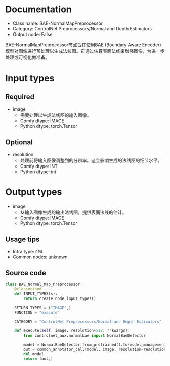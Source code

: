 
# Documentation
- Class name: BAE-NormalMapPreprocessor
- Category: ControlNet Preprocessors/Normal and Depth Estimators
- Output node: False

BAE-NormalMapPreprocessor节点旨在使用BAE (Boundary Aware Encoder) 模型对图像进行预处理以生成法线图。它通过估算表面法线来增强图像，为进一步处理或可视化做准备。

# Input types
## Required
- image
    - 需要处理以生成法线图的输入图像。
    - Comfy dtype: IMAGE
    - Python dtype: torch.Tensor

## Optional
- resolution
    - 处理前将输入图像调整到的分辨率。这会影响生成的法线图的细节水平。
    - Comfy dtype: INT
    - Python dtype: int

# Output types
- image
    - 从输入图像生成的输出法线图，提供表面法线的估计。
    - Comfy dtype: IMAGE
    - Python dtype: torch.Tensor


## Usage tips
- Infra type: `GPU`
- Common nodes: unknown


## Source code
```python
class BAE_Normal_Map_Preprocessor:
    @classmethod
    def INPUT_TYPES(s):
        return create_node_input_types()

    RETURN_TYPES = ("IMAGE",)
    FUNCTION = "execute"

    CATEGORY = "ControlNet Preprocessors/Normal and Depth Estimators"

    def execute(self, image, resolution=512, **kwargs):
        from controlnet_aux.normalbae import NormalBaeDetector

        model = NormalBaeDetector.from_pretrained().to(model_management.get_torch_device())
        out = common_annotator_call(model, image, resolution=resolution)
        del model
        return (out,)

```

